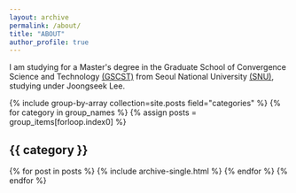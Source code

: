 ```yaml
---
layout: archive
permalink: /about/
title: "ABOUT"
author_profile: true
---
```


I am studying for a Master's degree in the Graduate School of Convergence Science and Technology [(GSCST)](http://convergence.snu.ac.kr/main/) from Seoul National University [(SNU)](http://snu.ac.kr/index.html), studying under Joongseek Lee.


{% include group-by-array collection=site.posts field="categories" %}
{% for category in group_names %}
  {% assign posts = group_items[forloop.index0] %}
  <h2 id="{{ category | slugify }}" class="archive__subtitle">{{ category }}</h2>
  {% for post in posts %}
    {% include archive-single.html %}
  {% endfor %}
{% endfor %}
